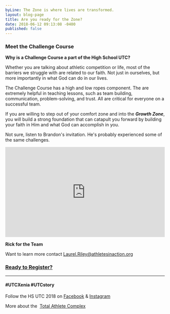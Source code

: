 ```yaml
---
byLine: The Zone is where lives are transformed.
layout: blog-page
title: Are you ready for the Zone?
date: 2018-06-12 09:13:08 -0400
published: false
---
```

### Meet the Challenge Course

**Why is a Challenge Course a part of the High School UTC?**

Whether you are talking about athletic competition or life, most of the barriers we struggle with are related to our faith. Not just in ourselves, but more importantly in what God can do in our lives.

The Challenge Course has a high and low ropes component. The are extremely helpful in teaching lessons, such as team building, communication, problem-solving, and trust.  All are critical for everyone on a successful team.

If you are willing to step out of your comfort zone and into the **_Growth Zone_**, you will build a strong foundation that can catapult you forward by building your faith in Him and what God can accomplish in you.

Not sure, listen to Brandon's invitation.  He's probably experienced some of the same challenges.

<iframe width="504" height="284" src="https://www.youtube.com/embed/ACahdq_KkXE" frameborder="0" allow="autoplay; encrypted-media" allowfullscreen></iframe>

**Rick for the Team**

Want to learn more contact [Laurel.Riley@athletesinaction.org](mailto:laurel.riley@athletesinaction.org)

### [**Ready to Register?**](https://my.athletesinaction.org/public/forms/SCRC-Camp.aspx)

---

#### **#UTCXenia     #UTCstory**

Follow the HS UTC 2018 on  [Facebook](https://www.facebook.com/aiatotalathletecomplex/) & [Instagram](https://www.instagram.com/aia_sports_complex/)

More about the  [Total Athlete Complex](http://www.aiasportscomplex.com/)